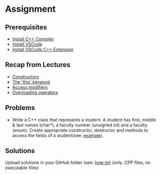 # Assignment

## Prerequisites
- [Install C++ Compiler](https://code.visualstudio.com/docs/languages/cpp#_install-a-compiler)
- [Install VSCode](https://code.visualstudio.com/download)
- [Install VSCode C++ Extension](https://code.visualstudio.com/docs/languages/cpp#_install-the-extension)

## Recap from Lectures
- [Constructors](https://www.cplusplus.com/doc/tutorial/classes/#constructors)
- [The 'this' keyword](https://www.cplusplus.com/doc/tutorial/templates/#this)
- [Access modifiers](https://www.programiz.com/cpp-programming/access-modifiers)
- [Overloading operators](https://www.cplusplus.com/doc/tutorial/templates/#overloading_operators)

## Problems
- Write a C++ class that represents a student. A student has first, middle & last names (char*), a faculty number (unsigned int) and a faculty (enum). Create appropriate constructor, destructor and methods to access the fields of a student(see: [example](https://github.com/triffon/oop-2021-22/blob/master/exercises/7/Week-2/Examples/StudentExample.cpp)).

## Solutions
Upload solutions in your GitHub folder (see: [how-to](https://www.atlassian.com/git/tutorials/saving-changes/git-commit)) (only .CPP files, no executable files)
